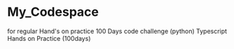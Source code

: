 # My_Codespace
for regular Hand's on practice
100 Days code challenge (python)
Typescript Hands on Practice (100days)
